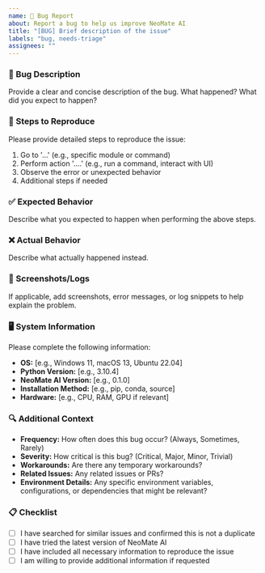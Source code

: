```yaml
---
name: 🐞 Bug Report
about: Report a bug to help us improve NeoMate AI
title: "[BUG] Brief description of the issue"
labels: "bug, needs-triage"
assignees: ""
---
```


### 🐛 Bug Description

Provide a clear and concise description of the bug. What happened? What did you expect to happen?

### 🔄 Steps to Reproduce

Please provide detailed steps to reproduce the issue:

1. Go to '...' (e.g., specific module or command)
2. Perform action '....' (e.g., run a command, interact with UI)
3. Observe the error or unexpected behavior
4. Additional steps if needed

### ✅ Expected Behavior

Describe what you expected to happen when performing the above steps.

### ❌ Actual Behavior

Describe what actually happened instead.

### 📸 Screenshots/Logs

If applicable, add screenshots, error messages, or log snippets to help explain the problem.

### 🖥️ System Information

Please complete the following information:

- **OS:** [e.g., Windows 11, macOS 13, Ubuntu 22.04]
- **Python Version:** [e.g., 3.10.4]
- **NeoMate AI Version:** [e.g., 0.1.0]
- **Installation Method:** [e.g., pip, conda, source]
- **Hardware:** [e.g., CPU, RAM, GPU if relevant]

### 🔍 Additional Context

- **Frequency:** How often does this bug occur? (Always, Sometimes, Rarely)
- **Severity:** How critical is this bug? (Critical, Major, Minor, Trivial)
- **Workarounds:** Are there any temporary workarounds?
- **Related Issues:** Any related issues or PRs?
- **Environment Details:** Any specific environment variables, configurations, or dependencies that might be relevant?

### 📋 Checklist

- [ ] I have searched for similar issues and confirmed this is not a duplicate
- [ ] I have tried the latest version of NeoMate AI
- [ ] I have included all necessary information to reproduce the issue
- [ ] I am willing to provide additional information if requested
